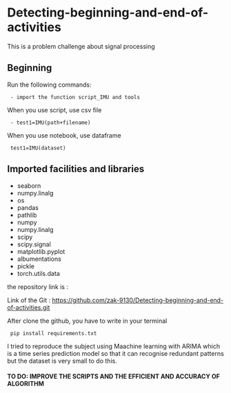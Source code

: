 # Detecting-beginning-and-end-of-activities
This is a problem challenge about signal processing

## Beginning 
Run the following commands:

	 - import the function script_IMU and tools
  
When you use script, use csv file

	 - test1=IMU(path+filename)
  
When you use notebook, use dataframe  

	 test1=IMU(dataset)

## Imported facilities and libraries

- seaborn
- numpy.linalg
- os
- pandas
- pathlib
- numpy
- numpy.linalg
- scipy
- scipy.signal
- matplotlib.pyplot
- albumentations
- pickle
- torch.utils.data

the repository link is  :

Link of the Git : https://github.com/zak-9130/Detecting-beginning-and-end-of-activities.git 
   

After clone the github, you have to write in your terminal

	 pip install requirements.txt

I tried to reproduce the subject using Maachine learning with ARIMA which is a time series prediction model so that it can recognise redundant patterns but the dataset is very small to do this.

#### TO DO: IMPROVE THE SCRIPTS AND THE EFFICIENT AND ACCURACY OF ALGORITHM
   


